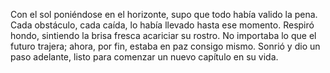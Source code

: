 Con el sol poniéndose en el horizonte, supo que todo había valido la pena. Cada obstáculo, cada caída, lo había llevado hasta ese momento. Respiró hondo, sintiendo la brisa fresca acariciar su rostro. No importaba lo que el futuro trajera; ahora, por fin, estaba en paz consigo mismo. Sonrió y dio un paso adelante, listo para comenzar un nuevo capítulo en su vida.


